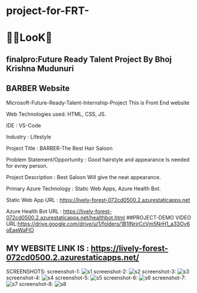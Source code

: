 # project-for-FRT-
# 🥳👀LooK🤩
## finalpro:Future Ready Talent Project By Bhoj Krishna Mudunuri
##   BARBER Website

Microsoft-Future-Ready-Talent-Internship-Project This is Front End website

Web Technologies used: HTML, CSS, JS.

IDE           : VS-Code

Industry      : Lifestyle

Project Title : BARBER-The Best Hair Saloon

Problem Statement/Opportunity : Good  hairstyle and appearance Is needed for evrey person.

Project Description           :  Best Saloon  Will give the neat  appearance.

Primary Azure Technology      :  Static Web Apps, Azure Health Bot.

Static Web App URL : https://lively-forest-072cd0500.2.azurestaticapps.net

Azure Health Bot URL : https://lively-forest-072cd0500.2.azurestaticapps.net/healthbot.html
##PROJECT-DEMO VIDEO URL:https://drive.google.com/drive/u/1/folders/1B1INrjrCcVm5NrH1_a33Oy6oEaeWaFlO

## MY WEBSITE LINK IS : https://lively-forest-072cd0500.2.azurestaticapps.net/

SCREENSHOTS:
screenshot-1:
![s1](https://user-images.githubusercontent.com/117568017/210073263-d12a862c-98ff-4498-bcd5-436a3d157648.png)
screenshot-2:
![s2](https://user-images.githubusercontent.com/117568017/210073269-2d820751-0178-44a0-93de-fd29fe657dbb.png)
screenshot-3:
![s3](https://user-images.githubusercontent.com/117568017/210073270-2f821d50-f007-4424-8b77-b295b845de29.png)
screenshot-4:
![s4](https://user-images.githubusercontent.com/117568017/210073272-48c03684-7bb7-451d-b795-bac7a00efa09.png)
screenshot-5:
![s5](https://user-images.githubusercontent.com/117568017/210073273-cb7fdbd5-5f20-41df-ab48-148318c95684.png)
screenshot-6:
![s6](https://user-images.githubusercontent.com/117568017/210073275-0dec8847-b471-4f3b-b544-13b881d69ff4.png)
screenshot-7:
![s7](https://user-images.githubusercontent.com/117568017/210073279-20f4abda-98cc-4298-b829-6ca0951a67cd.png)
screenshot-8:
![s8](https://user-images.githubusercontent.com/117568017/210073283-a846f55f-ef65-4e6b-a8de-948fa6be1b1e.png)
